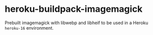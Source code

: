 heroku-buildpack-imagemagick
===========================

Prebuilt imagemagick with libwebp and libheif to be used in a Heroku `heroku-16` environment.

